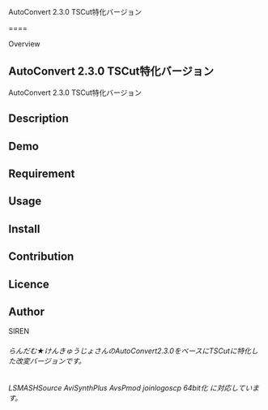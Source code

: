 AutoConvert 2.3.0 TSCut特化バージョン

====

Overview

## AutoConvert 2.3.0 TSCut特化バージョン
AutoConvert 2.3.0 TSCut特化バージョン
## Description

## Demo

## Requirement

## Usage

## Install

## Contribution

## Licence

## Author
SIREN







###### らんだむ★けんきゅうじょさんのAutoConvert2.3.0をベースにTSCutに特化した改変バージョンです。
###### LSMASHSource AviSynthPlus AvsPmod joinlogoscp 64bit化 に対応しています。